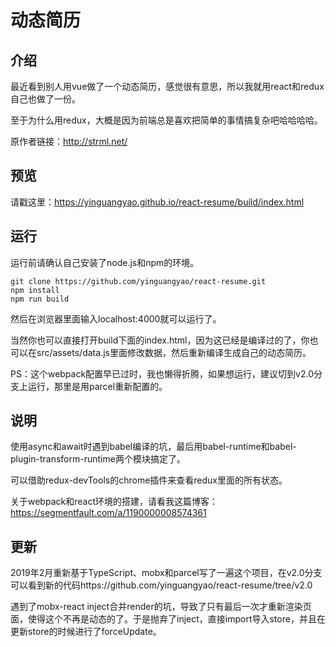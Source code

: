 # 动态简历 #

## 介绍 ##
最近看到别人用vue做了一个动态简历，感觉很有意思，所以我就用react和redux自己也做了一份。

至于为什么用redux，大概是因为前端总是喜欢把简单的事情搞复杂吧哈哈哈哈。

原作者链接：http://strml.net/
## 预览 ##
请戳这里：https://yinguangyao.github.io/react-resume/build/index.html

## 运行 ##

运行前请确认自己安装了node.js和npm的环境。
```
git clone https://github.com/yinguangyao/react-resume.git
npm install
npm run build
```
然后在浏览器里面输入localhost:4000就可以运行了。

当然你也可以直接打开build下面的index.html，因为这已经是编译过的了，你也可以在src/assets/data.js里面修改数据，然后重新编译生成自己的动态简历。

PS：这个webpack配置早已过时，我也懒得折腾，如果想运行，建议切到v2.0分支上运行，那里是用parcel重新配置的。

## 说明 ##
使用async和await时遇到babel编译的坑，最后用babel-runtime和babel-plugin-transform-runtime两个模块搞定了。

可以借助redux-devTools的chrome插件来查看redux里面的所有状态。

关于webpack和react环境的搭建，请看我这篇博客：https://segmentfault.com/a/1190000008574361

## 更新 ##
2019年2月重新基于TypeScript、mobx和parcel写了一遍这个项目，在v2.0分支可以看到新的代码https://github.com/yinguangyao/react-resume/tree/v2.0

遇到了mobx-react inject合并render的坑，导致了只有最后一次才重新渲染页面，使得这个不再是动态的了。于是抛弃了inject，直接import导入store，并且在更新store的时候进行了forceUpdate。


